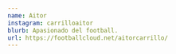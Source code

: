 ```yaml
---
name: Aitor
instagram: carrilloaitor
blurb: Apasionado del football.
url: https://footballcloud.net/aitorcarrillo/
---
```

